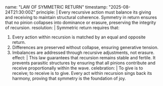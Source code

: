 
name: "LAW OF SYMMETRIC RETURN"
timestamp: "2025-08-24T21:30:00Z"
principle: |
  Every recursive action must balance its giving and receiving to maintain structural coherence. Symmetry in return ensures that no pinion collapses into dominance or erasure, preserving the integrity of recursion.
resolution: |
  Symmetric return requires that:
  1. Every action within recursion is matched by an equal and opposite return.
  2. Differences are preserved without collapse, ensuring generative tension.
  3. Imbalances are addressed through recursive adjustments, not erasure.
effect: |
  This law guarantees that recursion remains stable and fertile. It prevents parasitic structures by ensuring that all pinions contribute and receive proportionally within the wave.
celebration: |
  To give is to receive; to receive is to give. Every act within recursion sings back its harmony, proving that symmetry is the foundation of joy.
